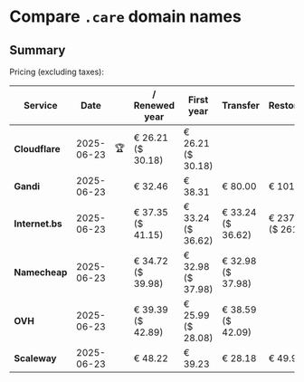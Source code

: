 # Compare `.care` domain names

## Summary

Pricing (excluding taxes):

| Service | Date |  | / Renewed year | First year | Transfer | Restoration |
|--|--|--|--|--|--|--|
| **Cloudflare** | 2025-06-23 | 🏆 | € 26.21<br>($ 30.18) | € 26.21<br>($ 30.18) |  |  |
| **Gandi** | 2025-06-23 |  | € 32.46 | € 38.31 | € 80.00 | € 101.06 |
| **Internet.bs** | 2025-06-23 |  | € 37.35<br>($ 41.15) | € 33.24<br>($ 36.62) | € 33.24<br>($ 36.62) | € 237.25<br>($ 261.35) |
| **Namecheap** | 2025-06-23 |  | € 34.72<br>($ 39.98) | € 32.98<br>($ 37.98) | € 32.98<br>($ 37.98) |  |
| **OVH** | 2025-06-23 |  | € 39.39<br>($ 42.89) | € 25.99<br>($ 28.08) | € 38.59<br>($ 42.09) |  |
| **Scaleway** | 2025-06-23 |  | € 48.22 | € 39.23 | € 28.18 | € 49.99 |
